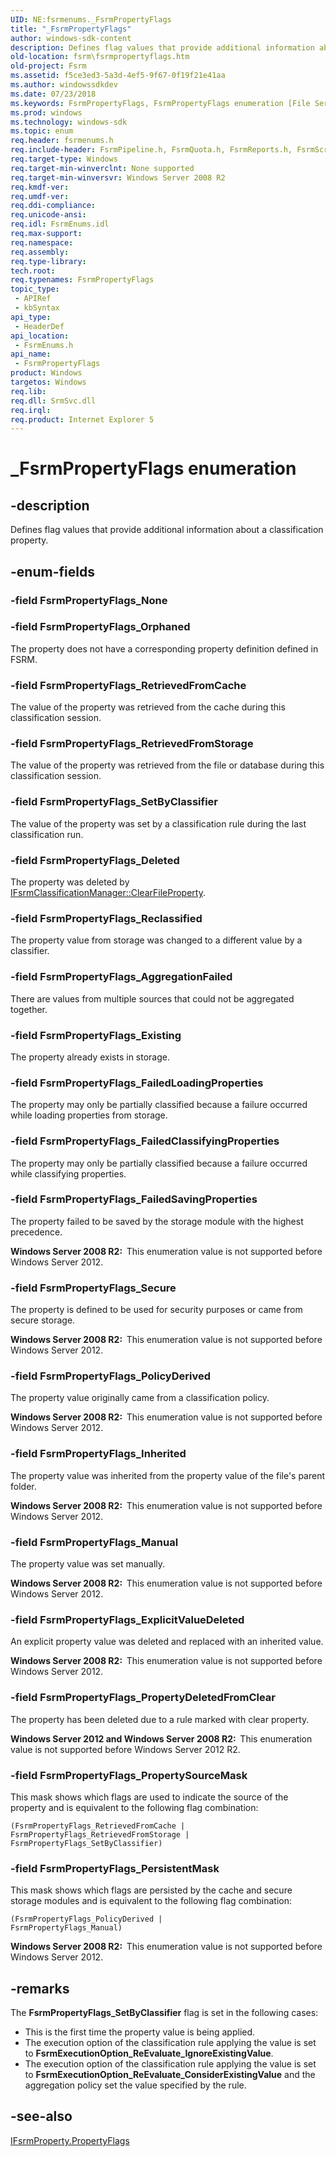 ```yaml
---
UID: NE:fsrmenums._FsrmPropertyFlags
title: "_FsrmPropertyFlags"
author: windows-sdk-content
description: Defines flag values that provide additional information about a classification property.
old-location: fsrm\fsrmpropertyflags.htm
old-project: Fsrm
ms.assetid: f5ce3ed3-5a3d-4ef5-9f67-0f19f21e41aa
ms.author: windowssdkdev
ms.date: 07/23/2018
ms.keywords: FsrmPropertyFlags, FsrmPropertyFlags enumeration [File Server Resource Manager], FsrmPropertyFlags_AggregationFailed, FsrmPropertyFlags_Deleted, FsrmPropertyFlags_Existing, FsrmPropertyFlags_ExplicitValueDeleted, FsrmPropertyFlags_FailedClassifyingProperties, FsrmPropertyFlags_FailedLoadingProperties, FsrmPropertyFlags_FailedSavingProperties, FsrmPropertyFlags_Inherited, FsrmPropertyFlags_Manual, FsrmPropertyFlags_Orphaned, FsrmPropertyFlags_PersistentMask, FsrmPropertyFlags_PolicyDerived, FsrmPropertyFlags_PropertyDeletedFromClear, FsrmPropertyFlags_PropertySourceMask, FsrmPropertyFlags_Reclassified, FsrmPropertyFlags_RetrievedFromCache, FsrmPropertyFlags_RetrievedFromStorage, FsrmPropertyFlags_Secure, FsrmPropertyFlags_SetByClassifier, _FsrmPropertyFlags, fs.fsrmpropertyflags, fsrm.fsrmpropertyflags, fsrmenums/FsrmPropertyFlags, fsrmenums/FsrmPropertyFlags_AggregationFailed, fsrmenums/FsrmPropertyFlags_Deleted, fsrmenums/FsrmPropertyFlags_Existing, fsrmenums/FsrmPropertyFlags_ExplicitValueDeleted, fsrmenums/FsrmPropertyFlags_FailedClassifyingProperties, fsrmenums/FsrmPropertyFlags_FailedLoadingProperties, fsrmenums/FsrmPropertyFlags_FailedSavingProperties, fsrmenums/FsrmPropertyFlags_Inherited, fsrmenums/FsrmPropertyFlags_Manual, fsrmenums/FsrmPropertyFlags_Orphaned, fsrmenums/FsrmPropertyFlags_PersistentMask, fsrmenums/FsrmPropertyFlags_PolicyDerived, fsrmenums/FsrmPropertyFlags_PropertyDeletedFromClear, fsrmenums/FsrmPropertyFlags_PropertySourceMask, fsrmenums/FsrmPropertyFlags_Reclassified, fsrmenums/FsrmPropertyFlags_RetrievedFromCache, fsrmenums/FsrmPropertyFlags_RetrievedFromStorage, fsrmenums/FsrmPropertyFlags_Secure, fsrmenums/FsrmPropertyFlags_SetByClassifier
ms.prod: windows
ms.technology: windows-sdk
ms.topic: enum
req.header: fsrmenums.h
req.include-header: FsrmPipeline.h, FsrmQuota.h, FsrmReports.h, FsrmScreen.h
req.target-type: Windows
req.target-min-winverclnt: None supported
req.target-min-winversvr: Windows Server 2008 R2
req.kmdf-ver: 
req.umdf-ver: 
req.ddi-compliance: 
req.unicode-ansi: 
req.idl: FsrmEnums.idl
req.max-support: 
req.namespace: 
req.assembly: 
req.type-library: 
tech.root: 
req.typenames: FsrmPropertyFlags
topic_type:
 - APIRef
 - kbSyntax
api_type:
 - HeaderDef
api_location:
 - FsrmEnums.h
api_name:
 - FsrmPropertyFlags
product: Windows
targetos: Windows
req.lib: 
req.dll: SrmSvc.dll
req.irql: 
req.product: Internet Explorer 5
---
```


# _FsrmPropertyFlags enumeration


## -description


Defines flag values that provide additional information about a classification property.


## -enum-fields




### -field FsrmPropertyFlags_None


### -field FsrmPropertyFlags_Orphaned

The property does not have a corresponding property definition defined in FSRM.


### -field FsrmPropertyFlags_RetrievedFromCache

The value of the property was retrieved from the cache during this classification session.


### -field FsrmPropertyFlags_RetrievedFromStorage

The value of the property was retrieved from the file or database during this classification session.


### -field FsrmPropertyFlags_SetByClassifier

The value of the property was set by a classification rule during the last classification run.


### -field FsrmPropertyFlags_Deleted

The property was deleted by 
      <a href="https://msdn.microsoft.com/bac42416-0757-462f-8869-339655f48587">IFsrmClassificationManager::ClearFileProperty</a>.


### -field FsrmPropertyFlags_Reclassified

The property value from storage was changed to a different value by a classifier.


### -field FsrmPropertyFlags_AggregationFailed

There are values from multiple sources that could not be aggregated together.


### -field FsrmPropertyFlags_Existing

The property already exists in storage.


### -field FsrmPropertyFlags_FailedLoadingProperties

The property may only be partially classified because a failure occurred while loading properties from 
      storage.


### -field FsrmPropertyFlags_FailedClassifyingProperties

The property may only be partially classified because a failure occurred while classifying 
      properties.


### -field FsrmPropertyFlags_FailedSavingProperties

The property failed to be saved by the storage module with the highest precedence.

<b>Windows Server 2008 R2:  </b>This enumeration value is not supported before Windows Server 2012.


### -field FsrmPropertyFlags_Secure

The property is defined to be used for security purposes or came from secure storage.

<b>Windows Server 2008 R2:  </b>This enumeration value is not supported before Windows Server 2012.


### -field FsrmPropertyFlags_PolicyDerived

The property value originally came from a classification policy.

<b>Windows Server 2008 R2:  </b>This enumeration value is not supported before Windows Server 2012.


### -field FsrmPropertyFlags_Inherited

The property value was inherited from the property value of the file's parent folder.

<b>Windows Server 2008 R2:  </b>This enumeration value is not supported before Windows Server 2012.


### -field FsrmPropertyFlags_Manual

The property value was set manually.

<b>Windows Server 2008 R2:  </b>This enumeration value is not supported before Windows Server 2012.


### -field FsrmPropertyFlags_ExplicitValueDeleted

An explicit property value was deleted and replaced with an inherited value.

<b>Windows Server 2008 R2:  </b>This enumeration value is not supported before Windows Server 2012.


### -field FsrmPropertyFlags_PropertyDeletedFromClear

The property has been deleted due to a rule marked with clear property.

<b>Windows Server 2012 and Windows Server 2008 R2:  </b>This enumeration value is not supported before Windows Server 2012 R2.


### -field FsrmPropertyFlags_PropertySourceMask

This mask shows which flags are used to indicate the source of the property and is equivalent to the 
       following flag combination:

<code>(FsrmPropertyFlags_RetrievedFromCache | FsrmPropertyFlags_RetrievedFromStorage | FsrmPropertyFlags_SetByClassifier)</code>


### -field FsrmPropertyFlags_PersistentMask

This mask shows which flags are persisted by the cache and secure storage modules and is equivalent to the 
       following flag combination:

<code>(FsrmPropertyFlags_PolicyDerived | FsrmPropertyFlags_Manual)</code>

<b>Windows Server 2008 R2:  </b>This enumeration value is not supported before Windows Server 2012.


## -remarks



The <b>FsrmPropertyFlags_SetByClassifier</b> flag is set in the following cases:

<ul>
<li>This is the first time the property value is being applied.</li>
<li>The execution option of the classification rule applying the value is set to 
      <b>FsrmExecutionOption_ReEvaluate_IgnoreExistingValue</b>.</li>
<li>The execution option of the classification rule applying the value is set to 
      <b>FsrmExecutionOption_ReEvaluate_ConsiderExistingValue</b> and the aggregation policy set 
      the value specified by the rule.</li>
</ul>



## -see-also




<a href="https://msdn.microsoft.com/59c52ac2-82ef-4dfa-85e9-450149c2e904">IFsrmProperty.PropertyFlags</a>
 

 

